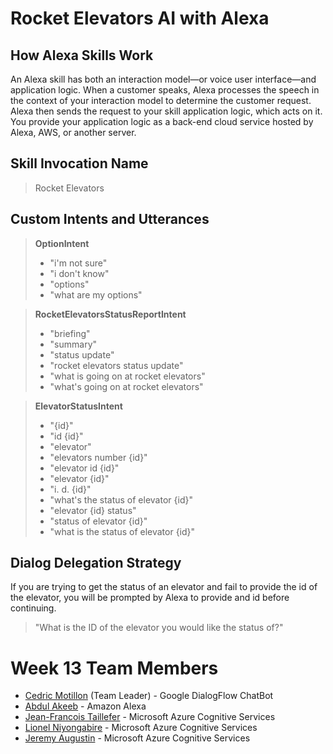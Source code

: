 # Rocket Elevators AI with Alexa

## How Alexa Skills Work

An Alexa skill has both an interaction model—or voice user interface—and application logic. When a customer speaks, Alexa processes the speech in the context of your interaction model to determine the customer request. Alexa then sends the request to your skill application logic, which acts on it. You provide your application logic as a back-end cloud service hosted by Alexa, AWS, or another server.


## Skill Invocation Name

> Rocket Elevators

## Custom Intents and Utterances

> **OptionIntent**
>  - "i'm  not  sure"
>  - "i  don't  know"
>  - "options"
>  - "what are my options"

> **RocketElevatorsStatusReportIntent**
>  - "briefing"
>  - "summary"
>  - "status update"
>  - "rocket elevators status update"
>  - "what is going on at rocket elevators"
>  - "what's going on at rocket elevators"

> **ElevatorStatusIntent**
>  - "{id}"
>  - "id {id}"
>  - "elevator"
>  - "elevators number {id}"
>  - "elevator id {id}"
>  - "elevator {id}"
>  - "i. d. {id}"
>  - "what's the status of elevator {id}"
>  - "elevator {id} status"
>  - "status of elevator {id}"
>  - "what is the status of elevator {id}"

## Dialog Delegation Strategy

If you are trying to get the status of an elevator and fail to provide the id of the elevator, you will be prompted by Alexa to provide and id before continuing.

> "What  is  the  ID  of  the  elevator  you  would  like  the  status  of?"

# Week 13 Team Members

- [Cedric Motillon](https://github.com/CMotillon) (Team Leader) - Google DialogFlow ChatBot
- [Abdul Akeeb](https://github.com/thisfncodeio) - Amazon Alexa
- [Jean-Francois Taillefer](https://github.com/lamach1n3) - Microsoft Azure Cognitive Services
- [Lionel Niyongabire](https://github.com/lioniyon) - Microsoft Azure Cognitive Services
- [Jeremy Augustin](https://github.com/JJdoubleA) - Microsoft Azure Cognitive Services



